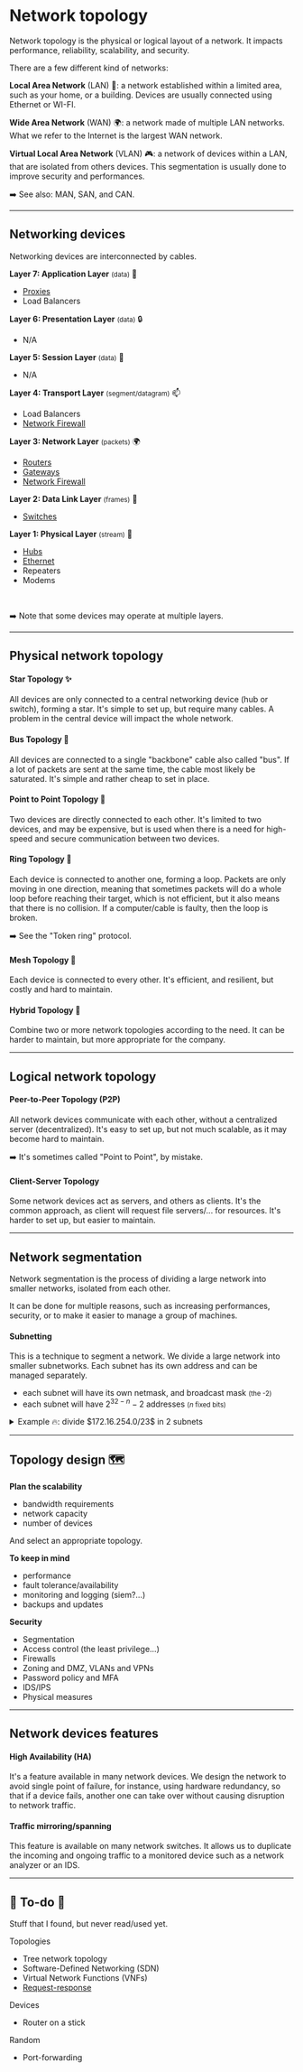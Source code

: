 # Network topology

<div class="row row-cols-md-2"><div>

Network topology is the physical or logical layout of a network. It impacts performance, reliability, scalability, and security.

There are a few different kind of networks:

**Local Area Network** (LAN) 🏡: a network established within a limited area, such as your home, or a building. Devices are usually connected using Ethernet or WI-FI.
</div><div>

**Wide Area Network** (WAN) 🌍: a network made of multiple LAN networks.  What we refer to the Internet is the largest WAN network.

**Virtual Local Area Network** (VLAN) 🎮: a network of devices within a LAN, that are isolated from others devices. This segmentation is usually done to improve security and performances.

➡️ See also: MAN, SAN, and CAN. 
</div></div>

<hr class="sep-both">

## Networking devices

<div class="row row-cols-md-2"><div>

Networking devices are interconnected by cables.

**Layer 7: Application Layer** <small>(data)</small> 🧑

* [Proxies](devices/proxy.md)
* Load Balancers

**Layer 6: Presentation Layer** <small>(data)</small> 🔒

* N/A

**Layer 5: Session Layer** <small>(data)</small> 📶

* N/A

**Layer 4: Transport Layer** <small>(segment/datagram)</small> 📫

* Load Balancers
* [Network Firewall](devices/firewall.md)
</div><div>

**Layer 3: Network Layer** <small>(packets)</small> 🌍

* [Routers](devices/router.md)
* [Gateways](devices/gateway.md)
* [Network Firewall](devices/firewall.md)

**Layer 2: Data Link Layer** <small>(frames)</small> 🔢

* [Switches](devices/switch.md)

**Layer 1: Physical Layer** <small>(stream)</small> 💺

* [Hubs](devices/hub.md)
* [Ethernet](devices/ethernet.md)
* Repeaters
* Modems

<br>

➡️ Note that some devices may operate at multiple layers.
</div></div>

<hr class="sep-both">

## Physical network topology

<div class="row row-cols-md-2"><div>

#### Star Topology ✨

All devices are only connected to a central networking device (hub or switch), forming a star. It's simple to set up, but require many cables. A problem in the central device will impact the whole network. 

#### Bus Topology 🚌

All devices are connected to a single "backbone" cable also called "bus". If a lot of packets are sent at the same time, the cable most likely be saturated. It's simple and rather cheap to set in place.

#### Point to Point Topology 🤝

Two devices are directly connected to each other. It's limited to two devices, and may be expensive, but is used when there is a need for high-speed and secure communication between two devices. 
</div><div>

#### Ring Topology 💍

Each device is connected to another one, forming a loop. Packets are only moving in one direction, meaning that sometimes packets will do a whole loop before reaching their target, which is not efficient, but it also means that there is no collision. If a computer/cable is faulty, then the loop is broken.

➡️ See the "Token ring" protocol.

#### Mesh Topology 🦴

Each device is connected to every other. It's efficient, and resilient, but costly and hard to maintain.

#### Hybrid Topology 🤖

Combine two or more network topologies according to the need. It can be harder to maintain, but more appropriate for the company.
</div></div>

<hr class="sep-both">

## Logical network topology

<div class="row row-cols-md-2"><div>

#### Peer-to-Peer Topology (P2P)

All network devices communicate with each other, without a centralized server (decentralized). It's easy to set up, but not much scalable, as it may become hard to maintain.

➡️ It's sometimes called "Point to Point", by mistake.
</div><div>

#### Client-Server Topology

Some network devices act as servers, and others as clients. It's the common approach, as client will request file servers/... for resources. It's harder to set up, but easier to maintain.
</div></div>

<hr class="sep-both">

## Network segmentation

<div class="row row-cols-md-2"><div>

Network segmentation is the process of dividing a large network into smaller networks, isolated from each other.

It can be done for multiple reasons, such as increasing performances, security, or to make it easier to manage a group of machines.
</div><div>

#### Subnetting

This is a technique to segment a network. We divide a large network into smaller subnetworks. Each subnet has its own address and can be managed separately.

* each subnet will have its own netmask, and broadcast mask <small>(the -2)</small>
* each subnet will have $2^{32-n} - 2$ addresses <small>($n$ fixed bits)</small>

<details class="details-n">
<summary>Example 🔥: divide $172.16.254.0/23$ in 2 subnets</summary>

* **Fix $n$ bits**: $2^{1} \ge 2$ giving us $n=1$
* **Ensure we have enough bits**: $23 + 1 \lt 32$ ✅
* Each network will have $2^{(32−(23+1))}−2 = 254$ IP addresses
* $172.16.254.0/23$ will be split in
  * $172.16.254.0/24$ <small>(the 24th bit is 0)</small>
  * $172.16.255.0/24$ <small>(the 24th bit is 1)</small>

The method is something like that:

* Given $k$ the number of subnets
* Given $N$ fixed bits
* Find the lowest $n$ solving $2^n \ge k$
* If $N + n \lt 32$, then you can't have $k$ subnets
* Each network will have $2^{(32−(N+n)}−2$ IP addresses

Each network is made by permutations of the newly added $n$ bits.
</details>
</div></div>

<hr class="sep-both">

## Topology design 🗺️

<div class="row row-cols-md-2"><div>

**Plan the scalability**

* bandwidth requirements
* network capacity
* number of devices

And select an appropriate topology.

**To keep in mind**

* performance
* fault tolerance/availability
* monitoring and logging (siem?...)
* backups and updates

</div><div>

**Security**

* Segmentation
* Access control (the least privilege...)
* Firewalls
* Zoning and DMZ, VLANs and VPNs
* Password policy and MFA
* IDS/IPS
* Physical measures
</div></div>

<hr class="sep-both">

## Network devices features

<div class="row row-cols-md-2"><div>

#### High Availability (HA)

It's a feature available in many network devices. We design the network to avoid  single point of failure, for instance, using hardware redundancy, so that if a device fails, another one can take over without causing disruption to network traffic.
</div><div>

#### Traffic mirroring/spanning

This feature is available on many network switches. It allows us to duplicate the incoming and ongoing traffic to a monitored device such as a network analyzer or an IDS.
</div></div>

<hr class="sep-both">

## 👻 To-do 👻

Stuff that I found, but never read/used yet.

<div class="row row-cols-md-2"><div>

Topologies

* Tree network topology
* Software-Defined Networking (SDN)
* Virtual Network Functions (VNFs)
* [Request-response](https://en.wikipedia.org/wiki/Request%E2%80%93response)
</div><div>

Devices

* Router on a stick

Random

* Port-forwarding
</div></div>